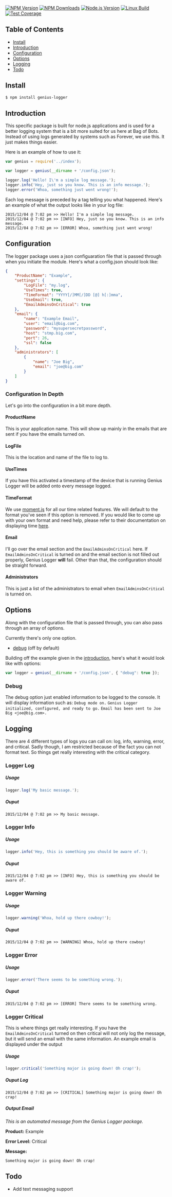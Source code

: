 [![NPM Version][npm-image]][npm-url]
[![NPM Downloads][downloads-image]][downloads-url]
[![Node.js Version][node-version-image]][node-version-url]
[![Linux Build][travis-image]][travis-url]
[![Test Coverage][coveralls-image]][coveralls-url]
## Table of Contents
- [Install](#install)
- [Introduction](#introduction)
- [Configuration](#configuration)
- [Options](#options)
- [Logging](#logging)
- [Todo](#todo)

## Install
```sh
$ npm install genius-logger
```

## Introduction
This specific package is built for node.js applications and is used for a better logging system that is a bit more suited for us here at Bag of Bots.
Instead of using logs generated by systems such as Forever, we use this. It just makes things easier.

Here is an example of how to use it:
```js
var genius = require('../index');

var logger = genius(__dirname + '/config.json');

logger.log('Hello! I\'m a simple log message.');
logger.info('Hey, just so you know. This is an info message.');
logger.error('Whoa, something just went wrong!');
```
Each log message is preceded by a tag telling you what happened. Here's an example of what the output looks like in your log file:
```
2015/12/04 @ 7:02 pm >> Hello! I'm a simple log message.
2015/12/04 @ 7:02 pm >> [INFO] Hey, just so you know. This is an info message.
2015/12/04 @ 7:02 pm >> [ERROR] Whoa, something just went wrong!
```

## Configuration
The logger package uses a json configuaration file that is passed through when you initiate the module.
Here's what a config.json should  look like:
```json
{
    "ProductName": "Example",
    "settings": {
        "LogFile": "my.log",
        "UseTimes": true,
        "TimeFormat": "YYYY[/]MM[/]DD [@] h[:]mma",
        "UseEmail": true,
        "EmailAdminsOnCritical": true
    },
    "email": {
        "name": "Example Email",
        "user": "email@big.com",
        "password": "mysupersecretpassword",
        "host": "stmp.big.com",
        "port": 26,
        "ssl": false
    },
    "administrators": [
        {
            "name": "Joe Big",
            "email": "joe@big.com"
        }
    ]
}
```
### Configuration In Depth
Let's go into the configuration in a bit more depth.
#### ProductName
This is your application name. This will show up mainly in the emails that are sent if you have the emails turned on.
#### LogFile
This is the location and name of the file to log to.
#### UseTimes
If you have this activated a timestamp of the device that is running Genius Logger will be added onto every message logged.
#### TimeFormat
We use [moment.js](http://momentjs.com/) for all our time related features. We will default to the format you've seen if this option is removed. If you would like to come up with your own format and need help, please refer to their documentation on displaying time [here](http://momentjs.com/docs/#/displaying/).
#### Email
I'll go over the email section and the `EmailAdminsOnCritical` here. If `EmailAdminsOnCritical` is turned on and the email section is not filled out properly, Genius Logger **will** fail.
Other than that, the configuration should be straight forward.
#### Administrators
This is just a list of the administrators to email when `EmailAdminsOnCritical` is turned on.

## Options
Along with the configuration file that is passed through, you can also pass through an array of options.

Currently there's only one option.
- [debug](#debug) (off by default)

Building off the example given in the [introduction](#introduction), here's what it would look like with options:
```js
var logger = genius(__dirname + '/config.json', { "debug": true });
```
### Debug
The debug option just enabled information to be logged to the console. It will display information such as:
``Debug mode on.``
``Genius Logger initialized, configured, and ready to go.``
``Email has been sent to Joe Big <joe@big.com>.``

## Logging
There are 4 different types of logs you can call on: log, info, warning, error, and critical.
Sadly though, I am restricted because of the fact you can not format text. So things get really interesting with the critical category.
### Logger Log
##### Usage
```js
logger.log('My basic message.');
```
##### Ouput
``2015/12/04 @ 7:02 pm >> My basic message.``

### Logger Info
##### Usage
```js
logger.info('Hey, this is something you should be aware of.');
```
##### Ouput
``2015/12/04 @ 7:02 pm >> [INFO] Hey, this is something you should be aware of.``

### Logger Warning
##### Usage
```js
logger.warning('Whoa, hold up there cowboy!');
```
##### Ouput
``2015/12/04 @ 7:02 pm >> [WARNING] Whoa, hold up there cowboy!``

### Logger Error
##### Usage
```js
logger.error('There seems to be something wrong.');
```
##### Ouput
``2015/12/04 @ 7:02 pm >> [ERROR] There seems to be something wrong.``

### Logger Critical
This is where things get really interesting. If you have the `EmailAdminsOnCritical` turned on then critical will not only log the message, but it will send an email with the same information. An example email is displayed under the output
##### Usage
```js
logger.critical('Something major is going down! Oh crap!');
```
##### Ouput Log
``2015/12/04 @ 7:02 pm >> [CRITICAL] Something major is going down! Oh crap!``
##### Output Email
*This is an automated message from the Genius Logger package.*

**Product:** Example

**Error Level:** Critical

**Message:**

`Something major is going down! Oh crap!`

## Todo
- Add text messaging support

[npm-image]: https://img.shields.io/npm/v/genius-logger.svg
[npm-url]: https://npmjs.org/package/genius-logger
[node-version-image]: http://img.shields.io/node/v/genius-logger.svg
[node-version-url]: http://nodejs.org/download/
[travis-image]: https://travis-ci.org/MatthewSH/genius-logger.svg?branch=master
[travis-url]: https://travis-ci.org/MatthewSH/genius-logger
[coveralls-image]: https://coveralls.io/repos/MatthewSH/genius-logger/badge.svg?branch=master&service=github
[coveralls-url]: https://coveralls.io/github/MatthewSH/genius-logger?branch=master
[downloads-image]: https://img.shields.io/npm/dm/genius-logger.svg
[downloads-url]: https://npmjs.org/package/genius-logger
